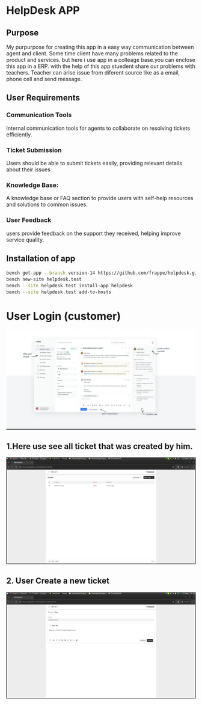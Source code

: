 # HelpDesk APP

## Purpose 
My purpurpose for creating this app in a easy way communication between agent and client. Some time client have many problems related to the product and services.  but here i use app in a colleage base.you can enclose this app in a ERP. with the help of this app stuedent share our problems with teachers.
Teacher can arise issue from diferent source like as a email, phone cell and send message.

## User Requirements

### Communication Tools

Internal communication tools for agents to collaborate on resolving tickets efficiently.

### Ticket Submission
Users should be able to submit tickets easily, providing relevant details about their issues

### Knowledge Base:

A knowledge base or FAQ section to provide users with self-help resources and solutions to common issues.

###  User Feedback

 users provide feedback on the support they received, helping improve service quality.




## Installation of app
```sh
bench get-app --branch version-14 https://github.com/frappe/helpdesk.git
bench new-site helpdesk.test
bench --site helpdesk.test install-app helpdesk
bench --site helpdesk.test add-to-hosts
```
# User Login (customer)
![image](hlppresentation1.jpeg)

## 1.Here use see all ticket that was created by him.

![image](usertct1.png)

## 2. User Create a new ticket
![image](usertct.png)
